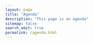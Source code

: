 ```yaml
---
layout: page
title: "Agenda"
description: "This page is an agenda"
sitemap: false
search_omit: true
permalink: /agenda.html
---
```

